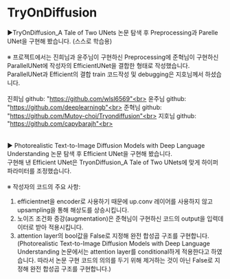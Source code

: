 # TryOnDiffusion<br>
▶TryOnDiffusion_A Tale of Two UNets 논문 탐색 후 Preprocessing과 Parelle UNet을 구현해 봤습니다. (스스로 학습용)<br>
<br>
※ 프로젝트에서는 진희님과 윤주님이 구현하신 Preprocessing에 준혁님이 구현하신 ParallelUNet에 작성자의 EfficientUNet을 결합한 형태로 작성했습니다.<br>
ParallelUNet과 Efficient의 결합 train 코드작성 및 debugging은 지호님께서 하셨습니다.<br>
<br>
진희님 github: "https://github.com/wlsl6569"<br>
윤주님 github: "https://github.com/deeplearningb"<br>
준혁님 github: "https://github.com/Mutoy-choi/Tryondiffusion"<br>
지호님 github: "https://github.com/capybarajh"<br>
<br>
<br>
<br>
▶ Photorealistic Text-to-Image Diffusion Models with Deep Language Understanding 논문 탐색 후 Efficient UNet을 구현해 봤습니다.<br>
구현해 낸 Efficient UNet은 TryonDiffusion_A Tale of Two UNets에 맞게 하이퍼파라미터를 조정했습니다.<br>
<br>
※ 작성자의 코드의 주요 사항:<br>
1. efficientnet을 encoder로 사용하기 때문에 up.conv 레이어를 사용하지 않고 upsampling을 통해 해상도를 상승시킵니다.<br>
2. 노이즈 조건화 증강(augmentation)은 준혁님이 구현하신 코드의 output을 입력데이터로 받아 적용시킵니다.<br>
3. attention layer의 bool값을 False로 지정해 완전 합성곱 구조를 구현합니다.<br>
(Photorealistic Text-to-Image Diffusion Models with Deep Language Understanding 논문에서는 attention layer를 conditional하게 적용한다고 하였습니다. 따라서 논문 구현 코드의 의의를 두기 위해 제거하는 것이 아닌 False로 지정해 완전 합성곱 구조를 구현합니다.)
